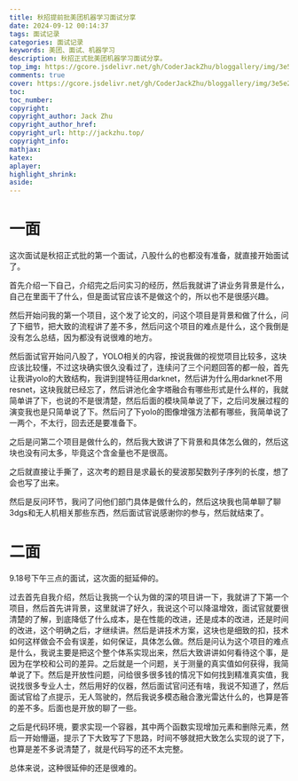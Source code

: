```yaml
---
title: 秋招提前批美团机器学习面试分享
date: 2024-09-12 00:14:37
tags: 面试记录
categories: 面试记录
keywords: 美团、面试、机器学习
description: 秋招正式批美团机器学习面试分享。
top_img: https://gcore.jsdelivr.net/gh/CoderJackZhu/bloggallery/img/3e5e22a30f48d04a78793025395c668b.jpeg
comments: true
cover: https://gcore.jsdelivr.net/gh/CoderJackZhu/bloggallery/img/3e5e22a30f48d04a78793025395c668b.jpeg
toc:
toc_number:
copyright:
copyright_author: Jack Zhu
copyright_author_href: 
copyright_url: http://jackzhu.top/
copyright_info: 
mathjax: 
katex: 
aplayer: 
highlight_shrink: 
aside: 
---
```


# 一面

这次面试是秋招正式批的第一个面试，八股什么的也都没有准备，就直接开始面试了。

首先介绍一下自己，介绍完之后问实习的经历，然后我就讲了讲业务背景是什么，自己在里面干了什么，但是面试官应该不是做这个的，所以也不是很感兴趣。

然后开始问我的第一个项目，这个发了论文的，问这个项目是背景和做了什么，问了下细节，把大致的流程讲了差不多，然后问这个项目的难点是什么，这个我倒是没有怎么总结，因为都没有说很难的地方。

然后面试官开始问八股了，YOLO相关的内容，按说我做的视觉项目比较多，这块应该比较懂，不过这块确实很久没看过了，连续问了三个问题回答的都一般，首先让我讲yolo的大致结构，我讲到提特征用darknet，然后讲为什么用darknet不用resnet，这块我就已经忘了，然后讲池化金字塔融合有哪些形式是什么样的，我就简单讲了下，也说的不是很清楚，然后后面的模块简单说了下，之后问发展过程的演变我也是只简单说了下。然后问了下yolo的图像增强方法都有哪些，我简单说了一两个，不太行，回去还是要准备下。

之后是问第二个项目是做什么的，然后我大致讲了下背景和具体怎么做的，然后这块也没有问太多，毕竟这个含金量也不是很高。

之后就直接让手撕了，这次考的题目是求最长的斐波那契数列子序列的长度，想了会也写了出来。

然后是反问环节，我问了问他们部门具体是做什么的，然后这块我也简单聊了聊3dgs和无人机相关那些东西，然后面试官说感谢你的参与，然后就结束了。

# 二面

9.18号下午三点的面试，这次面的挺延伸的。

过去首先自我介绍，然后让我挑一个认为做的深的项目讲一下，我就讲了下第一个项目，然后首先讲背景，这里就讲了好久，我说这个可以降温增效，面试官就要很清楚的了解，到底降低了什么成本，是在性能的改进，还是成本的改进，还是时间的改进，这个明确之后，才继续讲。然后是讲技术方案，这块也是细致的扣，技术如何这样做会不会有误差，如何保证，具体怎么做。然后是问认为这个项目的难点是什么，我说主要是把这个整个体系实现出来，然后大致讲讲如何看待这个事，是因为在学校和公司的差异。之后就是一个问题，关于测量的真实值如何获得，我简单说了下。然后是开放性问题，问给很多很多钱的情况下如何找到精准真实值，我说找很多专业人士，然后用好的仪器，然后面试官问还有啥，我说不知道了，然后面试官给了点提示，无人驾驶的，然后我说多模态融合激光雷达什么的，也算是答的差不多。后面也是开放的聊了一些。

之后是代码环境，要求实现一个容器，其中两个函数实现增加元素和删除元素，然后一开始懵逼，提示了下大致写了下思路，时间不够就把大致怎么实现的说了下，也算是差不多说清楚了，就是代码写的还不太完整。

总体来说，这种很延伸的还是很难的。